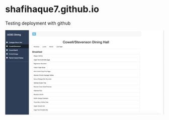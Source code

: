 # shafihaque7.github.io
Testing deployment with github

![main](https://github.com/shafihaque7/Website/blob/master/Screen%20Shot%202018-04-05%20at%2011.14.43%20AM.png)
